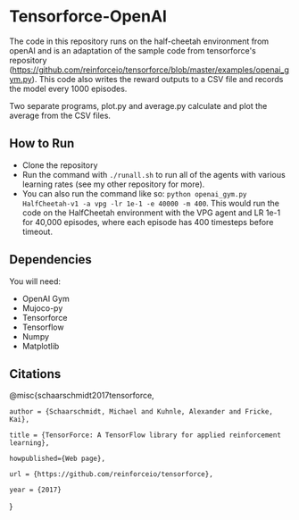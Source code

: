 # Tensorforce-OpenAI

The code in this repository runs on the half-cheetah environment from openAI and is an adaptation of the sample code from tensorforce's repository (https://github.com/reinforceio/tensorforce/blob/master/examples/openai_gym.py). This code also writes the reward outputs to a CSV file and records the model every 1000 episodes.

Two separate programs, plot.py and average.py calculate and plot the average from the CSV files.

## How to Run

- Clone the repository
- Run the command with `./runall.sh` to run all of the agents with various learning rates (see my other repository for more).
- You can also run the command like so: `python openai_gym.py HalfCheetah-v1 -a vpg -lr 1e-1 -e 40000 -m 400`. This would run the code on the HalfCheetah environment with the VPG agent and LR 1e-1 for 40,000 episodes, where each episode has 400 timesteps before timeout.

## Dependencies

You will need:
- OpenAI Gym
- Mujoco-py
- Tensorforce
- Tensorflow
- Numpy
- Matplotlib

## Citations
@misc{schaarschmidt2017tensorforce,
    
    author = {Schaarschmidt, Michael and Kuhnle, Alexander and Fricke, Kai},
    
    title = {TensorForce: A TensorFlow library for applied reinforcement learning},
    
    howpublished={Web page},
    
    url = {https://github.com/reinforceio/tensorforce},
    
    year = {2017}
}

